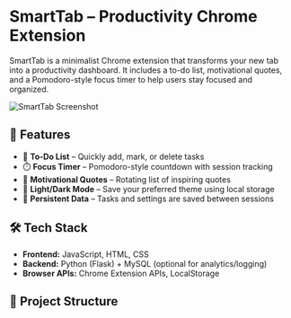 # SmartTab – Productivity Chrome Extension

SmartTab is a minimalist Chrome extension that transforms your new tab into a productivity dashboard. It includes a to-do list, motivational quotes, and a Pomodoro-style focus timer to help users stay focused and organized.

![SmartTab Screenshot](screenshot.png) <!-- Add a real screenshot of your extension -->

## 🔧 Features
- 📝 **To-Do List** – Quickly add, mark, or delete tasks
- ⏱️ **Focus Timer** – Pomodoro-style countdown with session tracking
- 💬 **Motivational Quotes** – Rotating list of inspiring quotes
- 🌙 **Light/Dark Mode** – Save your preferred theme using local storage
- 💾 **Persistent Data** – Tasks and settings are saved between sessions

## 🛠️ Tech Stack
- **Frontend:** JavaScript, HTML, CSS
- **Backend:** Python (Flask) + MySQL (optional for analytics/logging)
- **Browser APIs:** Chrome Extension APIs, LocalStorage

## 📁 Project Structure
